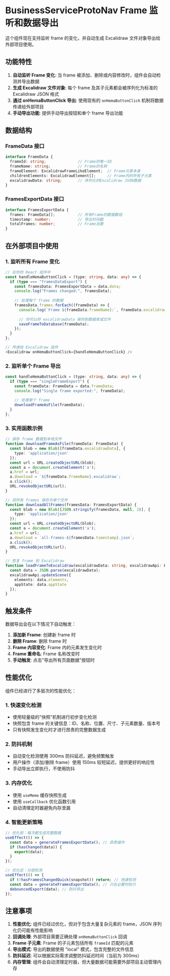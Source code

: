 # BusinessServiceProtoNav Frame 监听和数据导出

这个组件现在支持监听 frame 的变化，并自动生成 Excalidraw 文件对象导出给外部项目使用。

## 功能特性

1. **自动监听 Frame 变化**: 当 frame 被添加、删除或内容修改时，组件会自动检测并导出数据
2. **生成 Excalidraw 文件对象**: 每个 frame 及其子元素都会被序列化为标准的 Excalidraw JSON 格式
3. **通过 onHemaButtonClick 导出**: 使用现有的 `onHemaButtonClick` 机制将数据传递给外部项目
4. **手动导出功能**: 提供手动导出按钮和单个 frame 导出功能

## 数据结构

### FrameData 接口
```typescript
interface FrameData {
  frameId: string;              // Frame的唯一ID
  frameName: string;            // Frame的名称
  frameElement: ExcalidrawFrameLikeElement;  // Frame元素本身
  childrenElements: ExcalidrawElement[];     // Frame内的所有子元素
  excalidrawData: string;       // 序列化的Excalidraw JSON数据
}
```

### FramesExportData 接口
```typescript
interface FramesExportData {
  frames: FrameData[];          // 所有Frame的数据数组
  timestamp: number;            // 导出时间戳
  totalFrames: number;          // Frame总数
}
```

## 在外部项目中使用

### 1. 监听所有 Frame 变化
```typescript
// 在你的 React 组件中
const handleHemaButtonClick = (type: string, data: any) => {
  if (type === "framesDataExport") {
    const framesData: FramesExportData = data.data;
    console.log("Frames changed:", framesData);
    
    // 处理每个 frame 的数据
    framesData.frames.forEach((frameData) => {
      console.log(`Frame ${frameData.frameName}:`, frameData.excalidrawData);
      
      // 你可以将 excalidrawData 保存到数据库或文件
      saveFrameToDatabase(frameData);
    });
  }
};

// 传递给 Excalidraw 组件
<Excalidraw onHemaButtonClick={handleHemaButtonClick} />
```

### 2. 监听单个 Frame 导出
```typescript
const handleHemaButtonClick = (type: string, data: any) => {
  if (type === "singleFrameExport") {
    const frameData: FrameData = data.frameData;
    console.log("Single frame exported:", frameData);
    
    // 处理单个 frame
    downloadFrameAsFile(frameData);
  }
};
```

### 3. 实用函数示例

```typescript
// 保存 frame 数据到本地文件
function downloadFrameAsFile(frameData: FrameData) {
  const blob = new Blob([frameData.excalidrawData], {
    type: 'application/json'
  });
  const url = URL.createObjectURL(blob);
  const a = document.createElement('a');
  a.href = url;
  a.download = `${frameData.frameName}.excalidraw`;
  a.click();
  URL.revokeObjectURL(url);
}

// 将所有 frames 保存为单个文件
function downloadAllFrames(framesData: FramesExportData) {
  const blob = new Blob([JSON.stringify(framesData, null, 2)], {
    type: 'application/json'
  });
  const url = URL.createObjectURL(blob);
  const a = document.createElement('a');
  a.href = url;
  a.download = `all-frames-${framesData.timestamp}.json`;
  a.click();
  URL.revokeObjectURL(url);
}

// 恢复 frame 到 Excalidraw
function loadFrameToExcalidraw(excalidrawData: string, excalidrawApi: ExcalidrawImperativeAPI) {
  const data = JSON.parse(excalidrawData);
  excalidrawApi.updateScene({
    elements: data.elements,
    appState: data.appState
  });
}
```

## 触发条件

数据导出会在以下情况下自动触发：

1. **添加新 Frame**: 创建新 frame 时
2. **删除 Frame**: 删除 frame 时  
3. **Frame 内容变化**: Frame 内的元素发生变化时
4. **Frame 重命名**: Frame 名称改变时
5. **手动触发**: 点击"导出所有页面数据"按钮时

## 性能优化

组件已经进行了多层次的性能优化：

### 1. 快速变化检测
- 使用轻量级的"快照"机制进行初步变化检测
- 快照包含 frame 的关键信息：ID、名称、位置、尺寸、子元素数量、版本号
- 只有快照发生变化时才进行昂贵的完整数据生成

### 2. 防抖机制
- 自动变化检测使用 300ms 防抖延迟，避免频繁触发
- 用户操作（添加/删除 frame）使用 150ms 较短延迟，提供更好的响应性
- 手动导出立即执行，不使用防抖

### 3. 内存优化
- 使用 `useMemo` 缓存快照生成
- 使用 `useCallback` 优化函数引用
- 自动清理定时器避免内存泄漏

### 4. 智能更新策略
```typescript
// 优化前：每次都生成完整数据
useEffect(() => {
  const data = generateFramesExportData(); // 昂贵操作
  if (hasChanged(data)) {
    export(data);
  }
});

// 优化后：分层检测
useEffect(() => {
  if (!hasFramesChangedQuick(snapshot)) return; // 快速检测
  const data = generateFramesExportData(); // 只在必要时执行
  debouncedExport(data); // 防抖导出
});
```

## 注意事项

1. **性能优化**: 组件已经过优化，但对于包含大量复杂元素的 frame，JSON 序列化仍可能有性能影响
2. **回调处理**: 外部项目需要正确处理 `onHemaButtonClick` 回调
3. **Frame 子元素**: Frame 的子元素包括所有 `frameId` 匹配的元素
4. **导出模式**: 导出的数据使用 "local" 模式，包含完整的文件信息
5. **防抖延迟**: 可以根据实际需求调整防抖延迟时间（当前为 300ms）
6. **内存管理**: 组件会自动清理定时器，但大量数据可能需要外部项目主动管理内存

